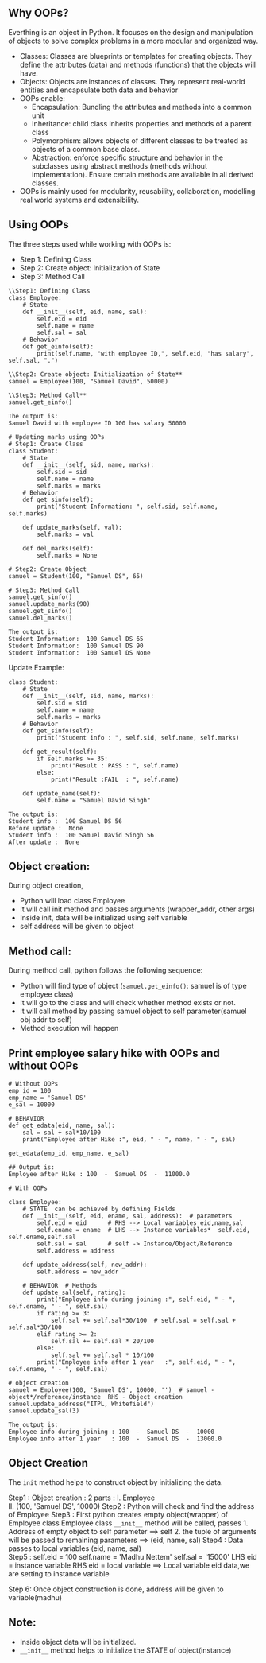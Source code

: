 
## Why OOPs?

Everthing is an object in Python. It focuses on the design and manipulation of objects to solve complex problems in a more modular and organized way.
- Classes: Classes are blueprints or templates for creating objects. They define the attributes (data) and methods (functions) that the objects will have.
- Objects: Objects are instances of classes. They represent real-world entities and encapsulate both data and behavior
- OOPs enable:
  - Encapsulation: Bundling the attributes and methods into a common unit
  - Inheritance: child class inherits properties and methods of a parent class
  - Polymorphism: allows objects of different classes to be treated as objects of a common base class.
  - Abstraction: enforce specific structure and behavior in the subclasses using abstract methods (methods without implementation). Ensure certain methods are
    available in all derived classes.
- OOPs is mainly used for modularity, reusability, collaboration, modelling real world systems and extensibility.

## Using OOPs

The three steps used while working with OOPs is:
- Step 1: Defining Class
- Step 2: Create object: Initialization of State
- Step 3: Method Call

```
\\Step1: Defining Class
class Employee:
    # State
    def __init__(self, eid, name, sal):
        self.eid = eid
        self.name = name
        self.sal = sal
    # Behavior
    def get_einfo(self):
        print(self.name, "with employee ID,", self.eid, "has salary", self.sal, ".")

\\Step2: Create object: Initialization of State**
samuel = Employee(100, "Samuel David", 50000)

\\Step3: Method Call**
samuel.get_einfo()

The output is:
Samuel David with employee ID 100 has salary 50000
```

```
# Updating marks using OOPs
# Step1: Create Class
class Student:
    # State
    def __init__(self, sid, name, marks):
        self.sid = sid
        self.name = name
        self.marks = marks
    # Behavior
    def get_sinfo(self):
        print("Student Information: ", self.sid, self.name, self.marks)

    def update_marks(self, val):
        self.marks = val

    def del_marks(self):
        self.marks = None

# Step2: Create Object
samuel = Student(100, "Samuel DS", 65)

# Step3: Method Call
samuel.get_sinfo()
samuel.update_marks(90)
samuel.get_sinfo()
samuel.del_marks()

The output is:
Student Information:  100 Samuel DS 65
Student Information:  100 Samuel DS 90
Student Information:  100 Samuel DS None
```

Update Example:
```
class Student:
    # State
    def __init__(self, sid, name, marks):
        self.sid = sid
        self.name = name
        self.marks = marks
    # Behavior
    def get_sinfo(self):
        print("Student info : ", self.sid, self.name, self.marks)

    def get_result(self):
        if self.marks >= 35:
            print("Result : PASS : ", self.name)
        else:
            print("Result :FAIL  : ", self.name)

    def update_name(self):
        self.name = "Samuel David Singh"

The output is:
Student info :  100 Samuel DS 56
Before update :  None
Student info :  100 Samuel David Singh 56
After update :  None
```

## Object creation:

During object creation,

- Python will load class Employee
- It will call init method and passes arguments (wrapper_addr, other args)
- Inside init, data will be initialized using self variable 
- self address will be given to object 

## Method call:

During method call, python follows the following sequence:

- Python will find type of object (`samuel.get_einfo()`: samuel is of type employee class)
- It will go to the class and will check whether method exists or not.
- It will call method by passing samuel object to self parameter(samuel obj addr to self)
- Method execution will happen

## Print employee salary hike with OOPs and without OOPs

```
# Without OOPs
emp_id = 100
emp_name = 'Samuel DS'
e_sal = 10000

# BEHAVIOR
def get_edata(eid, name, sal):
    sal = sal + sal*10/100
    print("Employee after Hike :", eid, " - ", name, " - ", sal)

get_edata(emp_id, emp_name, e_sal)

## Output is:
Employee after Hike : 100  -  Samuel DS  -  11000.0
```


```
# With OOPs

class Employee:
    # STATE  can be achieved by defining Fields
    def __init__(self, eid, ename, sal, address):  # parameters
        self.eid = eid      # RHS --> Local variables eid,name,sal
        self.ename = ename  # LHS --> Instance variables*  self.eid, self.ename,self.sal
        self.sal = sal      # self -> Instance/Object/Reference
        self.address = address

    def update_address(self, new_addr):
        self.address = new_addr

    # BEHAVIOR  # Methods
    def update_sal(self, rating):
        print("Employee info during joining :", self.eid, " - ", self.ename, " - ", self.sal)
        if rating >= 3:
            self.sal += self.sal*30/100  # self.sal = self.sal + self.sal*30/100
        elif rating >= 2:
            self.sal += self.sal * 20/100
        else:
            self.sal += self.sal * 10/100
        print("Employee info after 1 year   :", self.eid, " - ", self.ename, " - ", self.sal)

# object creation
samuel = Employee(100, 'Samuel DS', 10000, '')  # samuel - object*/reference/instance  RHS - Object creation
samuel.update_address("ITPL, Whitefield")
samuel.update_sal(3)

The output is:
Employee info during joining : 100  -  Samuel DS  -  10000
Employee info after 1 year   : 100  -  Samuel DS  -  13000.0
```

## Object Creation

The `init` method helps to construct object by initializing the data.

Step1 : Object creation : 2 parts : 
             I. Employee  
            II. (100, 'Samuel DS', 10000)
Step2 : Python will check and find the address of Employee
Step3 : First python creates empty object(wrapper) of Employee class
        Employee class `__init__` method will be called, 
        passes 
                1. Address of empty object to self parameter         ==> self
                2. the tuple of arguments will be passed to remaining parameters  ==> (eid, name, sal) 
Step4 : Data passes to local variables (eid, name, sal)               
Step5 :         self.eid = 100 
                self.name = 'Madhu Nettem'
                self.sal = '15000'
                            LHS eid = instance variable
                            RHS eid = local variable 
        ==> Local variable eid data,we are setting to instance variable 

Step 6: Once object construction is done, address will be given to variable(madhu)        

Note:
--------
-  Inside object data will be initialized.
- `__init__` method helps to initialize the STATE of object(instance)

